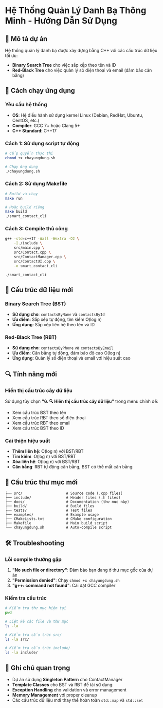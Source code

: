 # Hệ Thống Quản Lý Danh Bạ Thông Minh - Hướng Dẫn Sử Dụng

## 🎯 Mô tả dự án
Hệ thống quản lý danh bạ được xây dựng bằng C++ với các cấu trúc dữ liệu tối ưu:
- **Binary Search Tree** cho việc sắp xếp theo tên và ID
- **Red-Black Tree** cho việc quản lý số điện thoại và email (đảm bảo cân bằng)

## 🚀 Cách chạy ứng dụng

### Yêu cầu hệ thống
- **OS**: Hệ điều hành sử dụng kernel Linux (Debian, RedHat, Ubuntu, CentOS, etc.)
- **Compiler**: GCC 7+ hoặc Clang 5+
- **C++ Standard**: C++17

### Cách 1: Sử dụng script tự động
```bash
# Cấp quyền thực thi
chmod +x chayungdung.sh

# Chạy ứng dụng
./chayungdung.sh
```

### Cách 2: Sử dụng Makefile
```bash
# Build và chạy
make run

# Hoặc build riêng
make build
./smart_contact_cli
```

### Cách 3: Compile thủ công
```bash
g++ -std=c++17 -Wall -Wextra -O2 \
    -I./include \
    src/main.cpp \
    src/Contact.cpp \
    src/ContactManager.cpp \
    src/ContactUI.cpp \
    -o smart_contact_cli

./smart_contact_cli
```

## 🌳 Cấu trúc dữ liệu mới

### Binary Search Tree (BST)
- **Sử dụng cho**: `contactsByName` và `contactsById`
- **Ưu điểm**: Sắp xếp tự động, tìm kiếm O(log n)
- **Ứng dụng**: Sắp xếp liên hệ theo tên và ID

### Red-Black Tree (RBT)
- **Sử dụng cho**: `contactsByPhone` và `contactsByEmail`
- **Ưu điểm**: Cân bằng tự động, đảm bảo độ cao O(log n)
- **Ứng dụng**: Quản lý số điện thoại và email với hiệu suất cao

## 🔍 Tính năng mới

### Hiển thị cấu trúc cây dữ liệu
Sử dụng tùy chọn **"6. 🔍 Hiển thị cấu trúc cây dữ liệu"** trong menu chính để:
- Xem cấu trúc BST theo tên
- Xem cấu trúc RBT theo số điện thoại
- Xem cấu trúc RBT theo email
- Xem cấu trúc BST theo ID

### Cải thiện hiệu suất
- **Thêm liên hệ**: O(log n) với BST/RBT
- **Tìm kiếm**: O(log n) với BST/RBT
- **Xóa liên hệ**: O(log n) với BST/RBT
- **Cân bằng**: RBT tự động cân bằng, BST có thể mất cân bằng

## 📁 Cấu trúc thư mục mới
```
├── src/                    # Source code (.cpp files)
├── include/                # Header files (.h files)  
├── docs/                   # Documentation (thư mục này)
├── build/                  # Build files
├── tests/                  # Test files
├── examples/               # Example usage
├── CMakeLists.txt          # CMake configuration
├── Makefile                # Main build script
└── chayungdung.sh          # Auto-compile script
```

## 🛠️ Troubleshooting

### Lỗi compile thường gặp
1. **"No such file or directory"**: Đảm bảo bạn đang ở thư mục gốc của dự án
2. **"Permission denied"**: Chạy `chmod +x chayungdung.sh`
3. **"g++: command not found"**: Cài đặt GCC compiler

### Kiểm tra cấu trúc
```bash
# Kiểm tra thư mục hiện tại
pwd

# Liệt kê các file và thư mục
ls -la

# Kiểm tra cấu trúc src/
ls -la src/

# Kiểm tra cấu trúc include/
ls -la include/
```

## 📝 Ghi chú quan trọng

- Dự án sử dụng **Singleton Pattern** cho ContactManager
- **Template Classes** cho BST và RBT để tái sử dụng
- **Exception Handling** cho validation và error management
- **Memory Management** với proper cleanup
- Các cấu trúc dữ liệu mới thay thế hoàn toàn `std::map` và `std::set`

